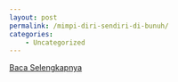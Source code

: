```yaml
---
layout: post
permalink: /mimpi-diri-sendiri-di-bunuh/
categories:
    - Uncategorized
---
```


[Baca Selengkapnya](/09)